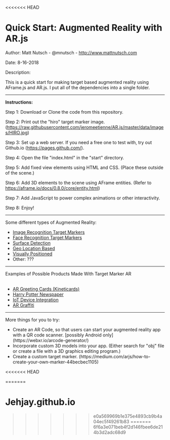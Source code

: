 <<<<<<< HEAD
<h1>Quick Start: Augmented Reality with AR.js</h1>

Author: Matt Nutsch - @mnutsch - http://www.mattnutsch.com

Date: 8-16-2018

Description:

This is a quick start for making target based augmented reality using AFrame.js and AR.js.
I put all of the dependencies into a single folder.

<hr>

<strong>Instructions:</strong>

Step 1: Download or Clone the code from this repository.

Step 2: Print out the "hiro" target marker image. (https://raw.githubusercontent.com/jeromeetienne/AR.js/master/data/images/HIRO.jpg)

Step 3: Set up a web server. If you need a free one to test with, try out Github.io (https://pages.github.com/).

Step 4: Open the file "index.html" in the "start" directory.

Step 5: Add fixed view elements using HTML and CSS. (Place these outside of the scene.) 

Step 6: Add 3D elements to the scene using AFrame entities. (Refer to https://aframe.io/docs/0.8.0/core/entity.html)

Step 7: Add JavaScript to power complex animations or other interactivity.

Step 8: Enjoy!

<hr>

Some different types of Augmented Reality:</br>
<ul>
<li><a href="https://www.mattnutsch.com/gifs/target_markers_chemistry.gif">Image Recognition Target Markers</a></li>
<li><a href="https://www.mattnutsch.com/gifs/face_recognition_resized.gif">Face Recognition Target Markers</a></li>
<li><a href="https://www.mattnutsch.com/gifs/markerless_ar.gif">Surface Detection</a></li>
<li><a href="https://www.mattnutsch.com/gifs/pokemon_go.gif">Geo Location Based</a></li>
<li><a href="https://www.mattnutsch.com/gifs/visually_positioned.gif">Visually Positioned</a></li>
<li>Other: ???</li>
</ul>

<hr>

Examples of Possible Products Made With Target Marker AR</br><br/>
<ul>
<li><a href="https://www.mattnutsch.com/gifs/AR_greeting_cards.gif">AR Greeting Cards (Kineticards)</a></li>
<li><a href="https://www.mattnutsch.com/gifs/harry_potter_paper_ar.gif">Harry Potter Newspaper</a></li>
<li><a href="https://www.mattnutsch.com/gifs/iot_device_integ.gif">IoT Device Integration</a></li>
<li><a href="https://www.mattnutsch.com/gifs/ar_graffiti.gif">AR Graffiti</a></li>
</ul>

<hr>

More things for you to try:

<ul>
<li>Create an AR Code, so that users can start your augmented reality app with a QR code scanner. [possibly Android only] (https://webxr.io/arcode-generator/)</li>

<li>Incorporate custom 3D models into your app. (Either search for "obj" file or create a file with a 3D graphics editing program.)</li>

<li>Create a custom target marker. (https://medium.com/arjs/how-to-create-your-own-marker-44becbec1105)</li>
</ul>
<<<<<<< HEAD

=======
# Jehjay.github.io
>>>>>>> e0a569969b1e375e4893cb9b4a04ec5f49261b83
=======
>>>>>>> 6f6a3e071beb4f2d146fbee6de214b3d2adc68d9
